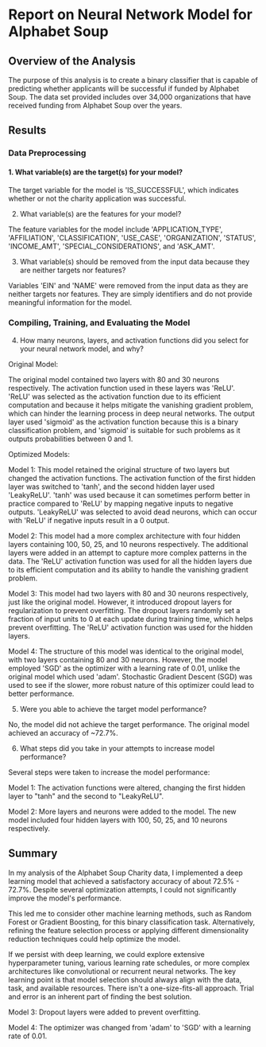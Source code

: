 # Report on Neural Network Model for Alphabet Soup

## Overview of the Analysis

The purpose of this analysis is to create a binary classifier that is capable of predicting whether applicants will be successful if funded by Alphabet Soup. 
The data set provided includes over 34,000 organizations that have received funding from Alphabet Soup over the years.

## Results

### Data Preprocessing

#### 1. What variable(s) are the target(s) for your model?

The target variable for the model is 'IS_SUCCESSFUL', which indicates whether or not the charity application was successful.

2. What variable(s) are the features for your model?
   
The feature variables for the model include 'APPLICATION_TYPE', 'AFFILIATION', 'CLASSIFICATION', 'USE_CASE', 'ORGANIZATION', 'STATUS', 'INCOME_AMT', 'SPECIAL_CONSIDERATIONS', and 'ASK_AMT'.

3. What variable(s) should be removed from the input data because they are neither targets nor features?

Variables 'EIN' and 'NAME' were removed from the input data as they are neither targets nor features. They are simply identifiers and do not provide meaningful information for the model.

### Compiling, Training, and Evaluating the Model

4. How many neurons, layers, and activation functions did you select for your neural network model, and why?

Original Model:

The original model contained two layers with 80 and 30 neurons respectively. The activation function used in these layers was 'ReLU'. 'ReLU' was selected as the activation function due to its efficient computation and because it helps mitigate the vanishing gradient problem, which can hinder the learning process in deep neural networks. The output layer used 'sigmoid' as the activation function because this is a binary classification problem, and 'sigmoid' is suitable for such problems as it outputs probabilities between 0 and 1.

Optimized Models:

Model 1: This model retained the original structure of two layers but changed the activation functions. The activation function of the first hidden layer was switched to 'tanh', and the second hidden layer used 'LeakyReLU'. 'tanh' was used because it can sometimes perform better in practice compared to 'ReLU' by mapping negative inputs to negative outputs. 'LeakyReLU' was selected to avoid dead neurons, which can occur with 'ReLU' if negative inputs result in a 0 output.

Model 2: This model had a more complex architecture with four hidden layers containing 100, 50, 25, and 10 neurons respectively. The additional layers were added in an attempt to capture more complex patterns in the data. The 'ReLU' activation function was used for all the hidden layers due to its efficient computation and its ability to handle the vanishing gradient problem.

Model 3: This model had two layers with 80 and 30 neurons respectively, just like the original model. However, it introduced dropout layers for regularization to prevent overfitting. The dropout layers randomly set a fraction of input units to 0 at each update during training time, which helps prevent overfitting. The 'ReLU' activation function was used for the hidden layers.

Model 4: The structure of this model was identical to the original model, with two layers containing 80 and 30 neurons. However, the model employed 'SGD' as the optimizer with a learning rate of 0.01, unlike the original model which used 'adam'. Stochastic Gradient Descent (SGD) was used to see if the slower, more robust nature of this optimizer could lead to better performance.

5. Were you able to achieve the target model performance?

No, the model did not achieve the target performance. The original model achieved an accuracy of ~72.7%.

6. What steps did you take in your attempts to increase model performance?

Several steps were taken to increase the model performance:

Model 1: The activation functions were altered, changing the first hidden layer to "tanh" and the second to "LeakyReLU".

Model 2: More layers and neurons were added to the model. The new model included four hidden layers with 100, 50, 25, and 10 neurons respectively.

## Summary

In my analysis of the Alphabet Soup Charity data, I implemented a deep learning model that achieved a satisfactory accuracy of about 72.5% - 72.7%. Despite several optimization attempts, I could not significantly improve the model's performance.

This led me to consider other machine learning methods, such as Random Forest or Gradient Boosting, for this binary classification task. Alternatively, refining the feature selection process or applying different dimensionality reduction techniques could help optimize the model.

If we persist with deep learning, we could explore extensive hyperparameter tuning, various learning rate schedules, or more complex architectures like convolutional or recurrent neural networks. The key learning point is that model selection should always align with the data, task, and available resources. There isn't a one-size-fits-all approach. Trial and error is an inherent part of finding the best solution.

Model 3: Dropout layers were added to prevent overfitting.

Model 4: The optimizer was changed from 'adam' to 'SGD' with a learning rate of 0.01.

